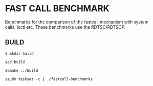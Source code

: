 # FAST CALL BENCHMARK
Benchmarks for the comparison of the fastcall mechanism with system calls, ioctl etc. These benchmarks use the RDTSC/RDTSCP.
## BUILD
```
$ mkdir build

$cd build

$cmake ../build

$sudo taskset -c 1 ./fastcall-benchmarks

```
